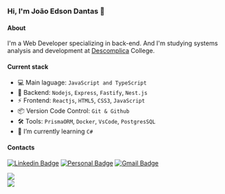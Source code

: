 ### Hi, I'm João Edson Dantas 👋

#### About 

I'm a Web Developer specializing in back-end. And I'm studying systems analysis and development at [Descomplica](https://descomplica.com.br/faculdade/) College. 

#### Current stack

- 💻 Main laguage: `JavaScript and TypeScript`
- 📡 Backend: `Nodejs`, `Express`, `Fastify`, `Nest.js`
- ⚡ Frontend: `Reactjs`, `HTML5`, `CSS3`, `JavaScript`
- 📦 Version Code Control: `Git & Github`
- 🛠️ Tools: `PrismaORM`, `Docker`, `VsCode`, `PostgresSQL`
- 🌱 I’m currently learning `C#`



 #### Contacts
[![Linkedin Badge](https://img.shields.io/badge/-LinkedIn-6633cc?style=flat-square&logo=Linkedin&logoColor=white&link=https://www.linkedin.com/in/joaoedson-dantas/)](https://www.linkedin.com/in/joaoedson-dantas/)
[![Personal Badge](https://img.shields.io/badge/-Website-6633cc?style=flat-square&logo=Me&logoColor=white&link=https://joaoedson-dantas.github.io/)](https://joaoedson-dantas.github.io/)
[![Gmail Badge](https://img.shields.io/badge/-joaoedson.dev@gmail.com-6633cc?style=flat-square&logo=Gmail&logoColor=white&link=mailto:joaoedson.dev@outlook.com)](mailto:joaoedson.dev@outlook.com) 
<br>


![](https://github-readme-streak-stats.herokuapp.com/?user=joaoedson-dantas&theme=dark&hide_border=false)<br/>
![](https://github-readme-stats.vercel.app/api/top-langs/?username=joaoedson-dantas&theme=dark&hide_border=false&include_all_commits=false&count_private=false&layout=compact)


<!-- Proudly created with GPRM ( https://gprm.itsvg.in ) -->

